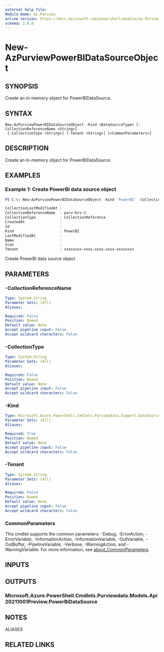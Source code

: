 ```yaml
---
external help file:
Module Name: Az.Purview
online version: https://docs.microsoft.com/powershell/module/az.Purview/new-AzPurviewPowerBIDataSourceObject
schema: 2.0.0
---
```


# New-AzPurviewPowerBIDataSourceObject

## SYNOPSIS
Create an in-memory object for PowerBIDataSource.

## SYNTAX

```
New-AzPurviewPowerBIDataSourceObject -Kind <DataSourceType> [-CollectionReferenceName <String>]
 [-CollectionType <String>] [-Tenant <String>] [<CommonParameters>]
```

## DESCRIPTION
Create an in-memory object for PowerBIDataSource.

## EXAMPLES

### Example 1: Create PowerBI data source object
```powershell
PS C:\> New-AzPurviewPowerBIDataSourceObject -Kind 'PowerBI' -CollectionReferenceName 'parv-brs-2' -CollectionType 'CollectionReference' -Tenant 'xxxxxxxx-xxxx-xxxx-xxxx-xxxxxxxx'

CollectionLastModifiedAt :
CollectionReferenceName  : parv-brs-2
CollectionType           : CollectionReference
CreatedAt                :
Id                       :
Kind                     : PowerBI
LastModifiedAt           :
Name                     :
Scan                     :
Tenant                   : xxxxxxxx-xxxx-xxxx-xxxx-xxxxxxxx
```

Create PowerBI data source object

## PARAMETERS

### -CollectionReferenceName


```yaml
Type: System.String
Parameter Sets: (All)
Aliases:

Required: False
Position: Named
Default value: None
Accept pipeline input: False
Accept wildcard characters: False
```

### -CollectionType


```yaml
Type: System.String
Parameter Sets: (All)
Aliases:

Required: False
Position: Named
Default value: None
Accept pipeline input: False
Accept wildcard characters: False
```

### -Kind


```yaml
Type: Microsoft.Azure.PowerShell.Cmdlets.Purviewdata.Support.DataSourceType
Parameter Sets: (All)
Aliases:

Required: True
Position: Named
Default value: None
Accept pipeline input: False
Accept wildcard characters: False
```

### -Tenant


```yaml
Type: System.String
Parameter Sets: (All)
Aliases:

Required: False
Position: Named
Default value: None
Accept pipeline input: False
Accept wildcard characters: False
```

### CommonParameters
This cmdlet supports the common parameters: -Debug, -ErrorAction, -ErrorVariable, -InformationAction, -InformationVariable, -OutVariable, -OutBuffer, -PipelineVariable, -Verbose, -WarningAction, and -WarningVariable. For more information, see [about_CommonParameters](http://go.microsoft.com/fwlink/?LinkID=113216).

## INPUTS

## OUTPUTS

### Microsoft.Azure.PowerShell.Cmdlets.Purviewdata.Models.Api20211001Preview.PowerBiDataSource

## NOTES

ALIASES

## RELATED LINKS

